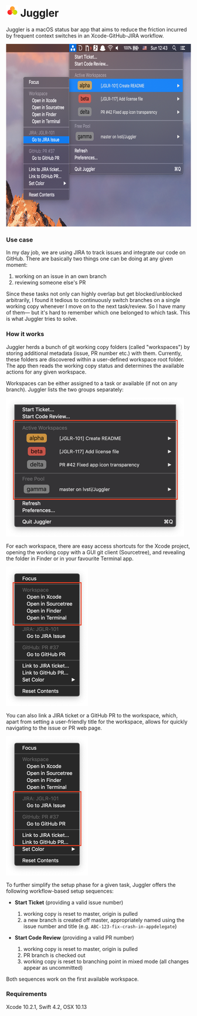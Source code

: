 # ![](Juggler/Assets.xcassets/AppIcon.appiconset/balls16@2x.png) Juggler

Juggler is a macOS status bar app that aims to reduce the friction incurred by frequent context switches in an Xcode-GitHub-JIRA workflow.

<img src="docs/screenshot.png" height="498" alt="screenshot"/>

### Use case

In my day job, we are using JIRA to track issues and integrate our code on GitHub. There are basically two things one can be doing at any given moment:

1. working on an issue in an own branch
2. reviewing someone else's PR

Since these tasks not only can highly overlap but get blocked/unblocked arbitrarily, I found it tedious to continuously switch branches on a single working copy whenever I move on to the next task/review. So I have many of them&mdash; but it's hard to remember which one belonged to which task. This is what Juggler tries to solve.

### How it works

Juggler herds a bunch of git working copy folders (called "workspaces") by storing additional metadata (issue, PR number etc.) with them. Currently, these folders are discovered within a user-defined workspace root folder. The app then reads the working copy status and determines the available actions for any given workspace.

Workspaces can be either assigned to a task or available (if not on any branch). Juggler lists the two groups separately:

<img src="docs/groups.png" height="379" alt="workspace groups"/>

For each workspace, there are easy access shortcuts for the Xcode project, opening the working copy with a GUI git client (Sourcetree), and revealing the folder in Finder or in your favourite Terminal app.

<img src="docs/shortcuts.png" height="380" alt="shortcuts"/>

You can also link a JIRA ticket or a GitHub PR to the workspace, which, apart from setting a user-friendly title for the workspace, allows for quickly navigating to the issue or PR web page.

<img src="docs/links.png" height="380" alt="links"/>

To further simplify the setup phase for a given task, Juggler offers the following workflow-based setup sequences:

- **Start Ticket** (providing a valid issue number)

    1. working copy is reset to master, origin is pulled
    2. a new branch is created off master, appropriately named using the issue number and title (e.g. `ABC-123-fix-crash-in-appdelegate`)

- **Start Code Review** (providing a valid PR number) 

    1. working copy is reset to master, origin is pulled
    2. PR branch is checked out
    3. working copy is reset to branching point in mixed mode (all changes appear as uncommitted)

Both sequences work on the first available workspace.

### Requirements

Xcode 10.2.1, Swift 4.2, OSX 10.13
